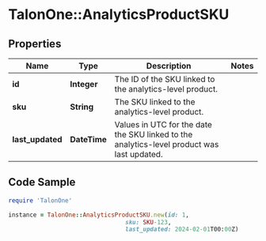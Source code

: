 # TalonOne::AnalyticsProductSKU

## Properties

Name | Type | Description | Notes
------------ | ------------- | ------------- | -------------
**id** | **Integer** | The ID of the SKU linked to the analytics-level product. | 
**sku** | **String** | The SKU linked to the analytics-level product. | 
**last_updated** | **DateTime** | Values in UTC for the date the SKU linked to the analytics-level product was last updated. | 

## Code Sample

```ruby
require 'TalonOne'

instance = TalonOne::AnalyticsProductSKU.new(id: 1,
                                 sku: SKU-123,
                                 last_updated: 2024-02-01T00:00Z)
```


